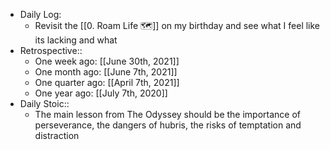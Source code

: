 - Daily Log:
    - Revisit the [[0. Roam Life 🗺]] on my birthday and see what I feel like its lacking and what
- Retrospective::
    - One week ago: [[June 30th, 2021]]
    - One month ago: [[June 7th, 2021]]
    - One quarter ago: [[April 7th, 2021]]
    - One year ago: [[July 7th, 2020]]
- Daily Stoic::
    - The main lesson from The Odyssey should be the importance of perseverance, the dangers of hubris, the risks of temptation and distraction
